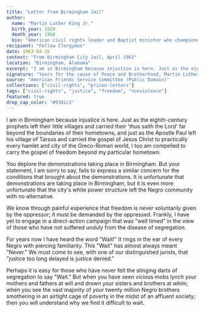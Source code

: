 ```yaml
---
title: "Letter from Birmingham Jail"
author:
  name: "Martin Luther King Jr."
  birth_year: 1929
  death_year: 1968
  bio: "American civil rights leader and Baptist minister who championed nonviolent resistance"
recipient: "Fellow Clergymen"
date: 1963-04-16
context: "From Birmingham City Jail, April 1963"
location: "Birmingham, Alabama"
excerpt: "I am in Birmingham because injustice is here. Just as the eighth-century prophets left their little villages and carried their 'thus saith the Lord' far beyond the boundaries of their hometowns, and just as the Apostle Paul left his village of Tarsus and carried the gospel of Jesus Christ to practically every hamlet and city of the Greco-Roman world, I too am compelled to carry the gospel of freedom beyond my particular hometown."
signature: "Yours for the cause of Peace and Brotherhood, Martin Luther King, Jr."
source: "American Friends Service Committee (Public Domain)"
collections: ["civil-rights", "prison-letters"]
tags: ["civil-rights", "justice", "freedom", "nonviolence"]
featured: true
drop_cap_color: "#9381c2"
---
```


I am in Birmingham because injustice is here. Just as the eighth-century prophets left their little villages and carried their 'thus saith the Lord' far beyond the boundaries of their hometowns, and just as the Apostle Paul left his village of Tarsus and carried the gospel of Jesus Christ to practically every hamlet and city of the Greco-Roman world, I too am compelled to carry the gospel of freedom beyond my particular hometown.

You deplore the demonstrations taking place in Birmingham. But your statement, I am sorry to say, fails to express a similar concern for the conditions that brought about the demonstrations. It is unfortunate that demonstrations are taking place in Birmingham, but it is even more unfortunate that the city's white power structure left the Negro community with no alternative.

We know through painful experience that freedom is never voluntarily given by the oppressor; it must be demanded by the oppressed. Frankly, I have yet to engage in a direct-action campaign that was "well timed" in the view of those who have not suffered unduly from the disease of segregation.

For years now I have heard the word "Wait!" It rings in the ear of every Negro with piercing familiarity. This "Wait" has almost always meant "Never." We must come to see, with one of our distinguished jurists, that "justice too long delayed is justice denied."

Perhaps it is easy for those who have never felt the stinging darts of segregation to say "Wait." But when you have seen vicious mobs lynch your mothers and fathers at will and drown your sisters and brothers at whim; when you see the vast majority of your twenty million Negro brothers smothering in an airtight cage of poverty in the midst of an affluent society; then you will understand why we find it difficult to wait.